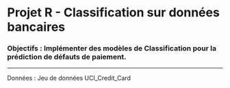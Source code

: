 # Projet R - Classification sur données bancaires

### Objectifs : Implémenter des modèles de Classification pour la prédiction de défauts de paiement.

---

Données : Jeu de données UCI_Credit_Card